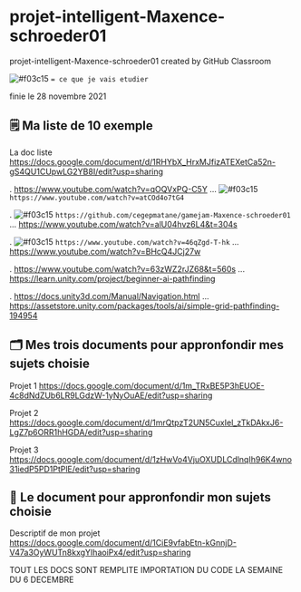 # projet-intelligent-Maxence-schroeder01
projet-intelligent-Maxence-schroeder01 created by GitHub Classroom

![#f03c15](https://via.placeholder.com/15/f03c15/000000?text=+) `= ce que je vais etudier `

finie le 28 novembre 2021

## 🗒️ Ma liste de 10 exemple 

La doc liste https://docs.google.com/document/d/1RHYbX_HrxMJfizATEXetCa52n-gS4QU1CUpwLG2YB8I/edit?usp=sharing


. https://www.youtube.com/watch?v=qOQVxPQ-C5Y ... ![#f03c15](https://via.placeholder.com/15/f03c15/000000?text=+) `https://www.youtube.com/watch?v=atCOd4o7tG4`

. ![#f03c15](https://via.placeholder.com/15/f03c15/000000?text=+) `https://github.com/cegepmatane/gamejam-Maxence-schroeder01` ... https://www.youtube.com/watch?v=alU04hvz6L4&t=304s

. ![#f03c15](https://via.placeholder.com/15/f03c15/000000?text=+) `https://www.youtube.com/watch?v=46qZgd-T-hk` ... https://www.youtube.com/watch?v=BHcQ4JCj27w

. https://www.youtube.com/watch?v=63zWZ2rJZ68&t=560s ... https://learn.unity.com/project/beginner-ai-pathfinding

. https://docs.unity3d.com/Manual/Navigation.html ... https://assetstore.unity.com/packages/tools/ai/simple-grid-pathfinding-194954

## 🗂️ Mes trois documents pour appronfondir mes sujets choisie

Projet 1 https://docs.google.com/document/d/1m_TRxBE5P3hEUOE-4c8dNdZUb6LR9LGdzW-1yNyOuAE/edit?usp=sharing

Projet 2 https://docs.google.com/document/d/1mrQtpzT2UN5CuxIel_zTkDAkxJ6-LgZ7p6ORR1hHGDA/edit?usp=sharing

Projet 3 https://docs.google.com/document/d/1zHwVo4VjuOXUDLCdlnqIh96K4wno31iedP5PD1PtPlE/edit?usp=sharing

## 📃 Le document pour appronfondir mon sujets choisie

Descriptif de mon projet https://docs.google.com/document/d/1CiE9vfabEtn-kGnnjD-V47a3OyWUTn8kxgYIhaoiPx4/edit?usp=sharing



TOUT LES DOCS SONT REMPLITE IMPORTATION DU CODE LA SEMAINE DU 6 DECEMBRE 
